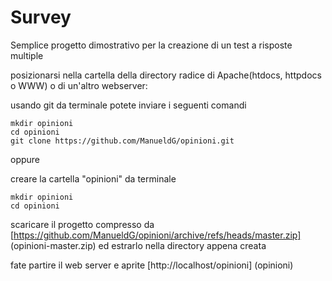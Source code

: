 # Survey

Semplice progetto dimostrativo per la creazione di un test a risposte multiple 

posizionarsi nella cartella della directory radice di Apache(htdocs, httpdocs o WWW) o di un'altro webserver:

usando git da terminale potete inviare i seguenti comandi 

```
mkdir opinioni
cd opinioni
git clone https://github.com/ManueldG/opinioni.git
```

oppure 

creare la cartella "opinioni"
da terminale

```
mkdir opinioni
cd opinioni
```

scaricare il progetto compresso da [https://github.com/ManueldG/opinioni/archive/refs/heads/master.zip] (opinioni-master.zip) ed estrarlo nella directory appena creata



fate partire il web server e aprite [http://localhost/opinioni] (opinioni)












